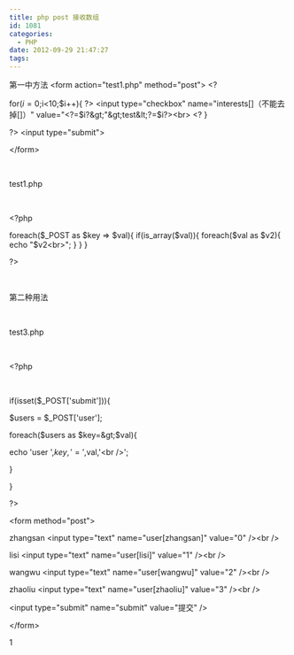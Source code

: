 ```yaml
---
title: php post 接收数组
id: 1081
categories:
  - PHP
date: 2012-09-29 21:47:27
tags:
---
```


第一中方法
&lt;form action="test1.php" method="post"&gt;
&lt;?

for($i=0;$i&lt;10;$i++){
?&gt;
&lt;input type="checkbox" name="interests[]（不能去掉[]）" value="&lt;?=$i?&gt;"&gt;test&lt;?=$i?&gt;&lt;br&gt;
&lt;?
}

?&gt;
&lt;input type="submit"&gt;

&lt;/form&gt;

&nbsp;

test1.php

&nbsp;

&lt;?php

foreach($_POST as $key =&gt; $val){
if(is_array($val)){
foreach($val as $v2){
echo "$v2&lt;br&gt;";
}
}
}

?&gt;

&nbsp;

第二种用法

&nbsp;

test3.php

&nbsp;

&lt;?php

&nbsp;

if(isset($_POST['submit'])){

$users = $_POST['user'];

foreach($users as $key=&gt;$val){

echo 'user ',$key,' = ',$val,'&lt;br /&gt;';

}

}

?&gt;

&lt;form method="post"&gt;

zhangsan &lt;input type="text" name="user[zhangsan]" value="0" /&gt;&lt;br /&gt;

lisi &lt;input type="text" name="user[lisi]" value="1" /&gt;&lt;br /&gt;

wangwu &lt;input type="text" name="user[wangwu]" value="2" /&gt;&lt;br /&gt;

zhaoliu &lt;input type="text" name="user[zhaoliu]" value="3" /&gt;&lt;br /&gt;

&lt;input type="submit" name="submit" value="提交" /&gt;

&lt;/form&gt;

1
